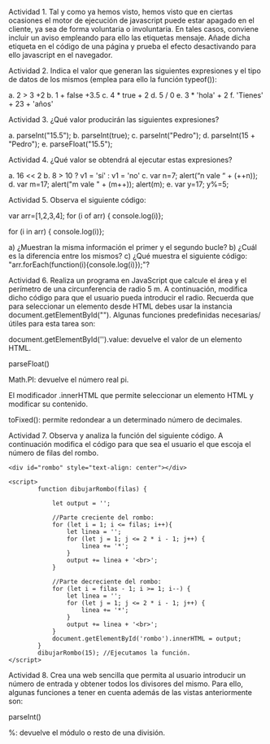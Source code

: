 Actividad 1. Tal y como ya hemos visto, hemos visto que en ciertas ocasiones el motor de ejecución de javascript puede estar apagado en el cliente, ya sea de forma voluntaria o involuntaria. En tales casos, conviene incluir un aviso empleando para ello las etiquetas <noscript>mensaje</noscript>. Añade dicha etiqueta en el código de una página y prueba el efecto desactivando para ello javascript en el navegador.

Actividad 2. Indica el valor que generan las siguientes expresiones y el tipo de datos de los mismos (emplea para ello la función typeof()):

a. 2 > 3 +2
b. 1 + false +3.5
c. 4 * true + 2
d. 5 / 0
e. 3 * 'hola' + 2
f. 'Tienes' + 23 + 'años'

Actividad 3. ¿Qué valor producirán las siguientes expresiones?

a. parseInt("15.5");
b. parseInt(true);
c. parseInt("Pedro");
d. parseInt(15 + "Pedro");
e. parseFloat("15.5");

Actividad 4. ¿Qué valor se obtendrá al ejecutar estas expresiones?

a. 16 << 2
b. 8 > 10 ? v1 = 'sí' : v1 = 'no'
c. var n=7; alert(“n vale “ + (++n));
d. var m=17; alert("m vale " + (m++)); alert(m);
e. var y=17; y%=5;

Actividad 5. Observa el siguiente código:

  var arr=[1,2,3,4];
  for (i of arr) {
  console.log(i)};

  for (i in arr) {
  console.log(i)};

a) ¿Muestran la misma información el primer y el segundo bucle?
b) ¿Cuál es la diferencia entre los mismos?
c) ¿Qué muestra el siguiente código: "arr.forEach(function(i){console.log(i)});"?

Actividad 6. Realiza un programa en JavaScript que calcule el área y el perímetro de una circunferencia de radio 5 m. A continuación, modifica dicho código para que el usuario pueda introducir el radio. Recuerda que para seleccionar un elemento desde HTML debes usar la instancia document.getElementById(""). Algunas funciones predefinidas necesarias/útiles para esta tarea son:

document.getElementById('').value: devuelve el valor de un elemento HTML.

parseFloat()

Math.PI: devuelve el número real pi.

El modificador .innerHTML que permite seleccionar un elemento HTML y modificar su contenido.

toFixed(): permite redondear a un determinado número de decimales.

Actividad 7. Observa y analiza la función del siguiente código. A continuación modifica el código para que sea el usuario el que escoja el número de filas del rombo.

<!DOCTYPE html>
<html>
<head>
    <title>Rombo de emoticonos</title>
</head>
<body>

    <div id="rombo" style="text-align: center"></div>
    
    <script>
            function dibujarRombo(filas) {
                
                let output = '';
                
                //Parte creciente del rombo:
                for (let i = 1; i <= filas; i++){
                    let linea = '';
                    for (let j = 1; j <= 2 * i - 1; j++) {
                        linea += '*';
                    }
                    output += linea + '<br>';
                }
                
                //Parte decreciente del rombo:
                for (let i = filas - 1; i >= 1; i--) {
                    let linea = '';
                    for (let j = 1; j <= 2 * i - 1; j++) {
                        linea += '*';
                    }
                    output += linea + '<br>';
                }
                document.getElementById('rombo').innerHTML = output;
            }
            dibujarRombo(15); //Ejecutamos la función.    
    </script>
</body>
</html>

Actividad 8. Crea una web sencilla que permita al usuario introducir un número de entrada y obtener todos los divisores del mismo. Para ello, algunas funciones a tener en cuenta además de las vistas anteriormente son:

parseInt()

%: devuelve el módulo o resto de una división.